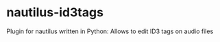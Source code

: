 nautilus-id3tags
================

Plugin for nautilus written in Python: Allows to edit ID3 tags on audio files

